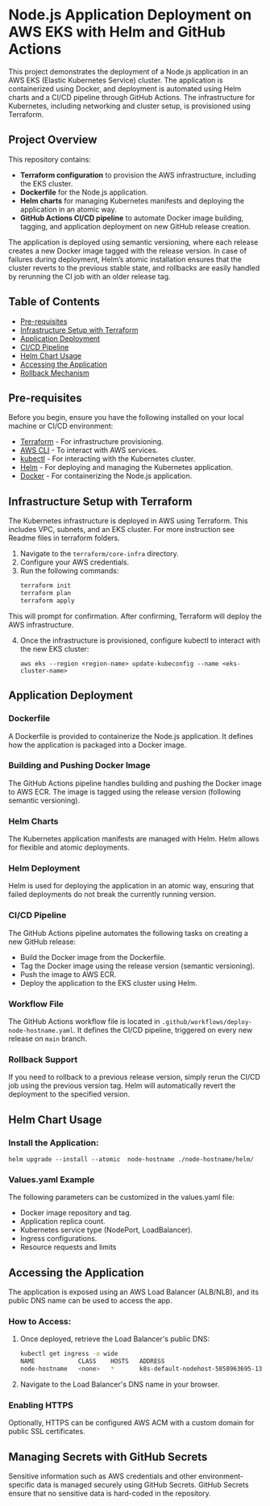 # Node.js Application Deployment on AWS EKS with Helm and GitHub Actions

This project demonstrates the deployment of a Node.js application in an AWS EKS (Elastic Kubernetes Service) cluster. The application is containerized using Docker, and deployment is automated using Helm charts and a CI/CD pipeline through GitHub Actions. The infrastructure for Kubernetes, including networking and cluster setup, is provisioned using Terraform.

## Project Overview

This repository contains:
- **Terraform configuration** to provision the AWS infrastructure, including the EKS cluster.
- **Dockerfile** for the Node.js application.
- **Helm charts** for managing Kubernetes manifests and deploying the application in an atomic way.
- **GitHub Actions CI/CD pipeline** to automate Docker image building, tagging, and application deployment on new GitHub release creation.

The application is deployed using semantic versioning, where each release creates a new Docker image tagged with the release version. In case of failures during deployment, Helm’s atomic installation ensures that the cluster reverts to the previous stable state, and rollbacks are easily handled by rerunning the CI job with an older release tag.

## Table of Contents
- [Pre-requisites](#pre-requisites)
- [Infrastructure Setup with Terraform](#infrastructure-setup-with-terraform)
- [Application Deployment](#application-deployment)
- [CI/CD Pipeline](#cicd-pipeline)
- [Helm Chart Usage](#helm-chart-usage)
- [Accessing the Application](#accessing-the-application)
- [Rollback Mechanism](#rollback-mechanism)

## Pre-requisites

Before you begin, ensure you have the following installed on your local machine or CI/CD environment:

- [Terraform](https://www.terraform.io/downloads.html) - For infrastructure provisioning.
- [AWS CLI](https://aws.amazon.com/cli/) - To interact with AWS services.
- [kubectl](https://kubernetes.io/docs/tasks/tools/install-kubectl/) - For interacting with the Kubernetes cluster.
- [Helm](https://helm.sh/docs/intro/install/) - For deploying and managing the Kubernetes application.
- [Docker](https://docs.docker.com/get-docker/) - For containerizing the Node.js application.

## Infrastructure Setup with Terraform

The Kubernetes infrastructure is deployed in AWS using Terraform. This includes VPC, subnets, and an EKS cluster. For more instruction see Readme files in terraform folders.

1. Navigate to the `terraform/core-infra` directory.
2. Configure your AWS credentials.
3. Run the following commands:
   ```bash
   terraform init
   terraform plan
   terraform apply

This will prompt for confirmation. After confirming, Terraform will deploy the AWS infrastructure.

4. Once the infrastructure is provisioned, configure kubectl to interact with the new EKS cluster: 
   ```
   aws eks --region <region-name> update-kubeconfig --name <eks-cluster-name>
   ```
## Application Deployment
### Dockerfile
A Dockerfile is provided to containerize the Node.js application. It defines how the application is packaged into a Docker image.

### Building and Pushing Docker Image
The GitHub Actions pipeline handles building and pushing the Docker image to AWS ECR. The image is tagged using the release version (following semantic versioning).

### Helm Charts
The Kubernetes application manifests are managed with Helm. Helm allows for flexible and atomic deployments.

### Helm Deployment
Helm is used for deploying the application in an atomic way, ensuring that failed deployments do not break the currently running version.

### CI/CD Pipeline
The GitHub Actions pipeline automates the following tasks on creating a new GitHub release:

- Build the Docker image from the Dockerfile.
- Tag the Docker image using the release version (semantic versioning).
- Push the image to AWS ECR.
- Deploy the application to the EKS cluster using Helm.

### Workflow File
The GitHub Actions workflow file is located in `.github/workflows/deploy-node-hostname.yaml`. It defines the CI/CD pipeline, triggered on every new release on `main` branch.

### Rollback Support
If you need to rollback to a previous release version, simply rerun the CI/CD job using the previous version tag. Helm will automatically revert the deployment to the specified version.

## Helm Chart Usage
### Install the Application:
    helm upgrade --install --atomic  node-hostname ./node-hostname/helm/
### Values.yaml Example
The following parameters can be customized in the values.yaml file:

- Docker image repository and tag.
- Application replica count.
- Kubernetes service type (NodePort, LoadBalancer).
- Ingress configurations.
- Resource requests and limits
## Accessing the Application
The application is exposed using an AWS Load Balancer (ALB/NLB), and its public DNS name can be used to access the app.
### How to Access:
1. Once deployed, retrieve the Load Balancer's public DNS:
   ```bash
   kubectl get ingress -o wide
   NAME            CLASS    HOSTS   ADDRESS                                                                   PORTS   AGE
   node-hostname   <none>   *       k8s-default-nodehost-5858963695-1374566640.eu-north-1.elb.amazonaws.com   80      46h
   ```
2. Navigate to the Load Balancer's DNS name in your browser.
### Enabling HTTPS
Optionally, HTTPS can be configured AWS ACM with a custom domain for public SSL certificates.

## Managing Secrets with GitHub Secrets
Sensitive information such as AWS credentials and other environment-specific data is managed securely using GitHub Secrets. GitHub Secrets ensure that no sensitive data is hard-coded in the repository.